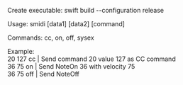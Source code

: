 Create executable: swift build --configuration release
    
Usage: smidi [data1] [data2] [command]   
    
Commands: cc, on, off, sysex    
    
Example:    
20 127 cc  |  Send command 20 value 127 as CC command    
36 75 on   |  Send NoteOn 36 with velocity 75    
36 75 off  |  Send NoteOff     
